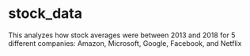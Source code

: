 # stock_data
This analyzes how stock averages were between 2013 and 2018 for 5 different companies: Amazon, Microsoft, Google, Facebook, and Netflix
